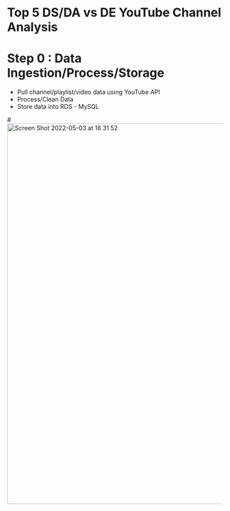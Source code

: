 # Top 5 DS/DA vs DE YouTube Channel Analysis


# Step 0 : Data Ingestion/Process/Storage
- Pull channel/playlist/video data using YouTube API
- Process/Clean Data
- Store data into RDS - MySQL

#<img width="889" alt="Screen Shot 2022-05-03 at 18 31 52" src="https://user-images.githubusercontent.com/46492171/166612178-4e46690a-e91a-4f39-9b13-324c712aa063.png">


